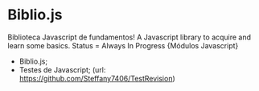 # Biblio.js
Biblioteca Javascript de fundamentos!
A Javascript library to acquire and learn some basics. Status = Always In Progress
{Módulos Javascript}
- Biblio.js;
- Testes de Javascript; (url: https://github.com/Steffany7406/TestRevision)
